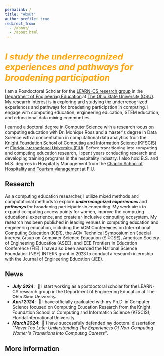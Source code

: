 ```yaml
---
permalink: /
title: "About"
author_profile: true
redirect_from: 
  - /about/
  - /about.html
---
```


<span style="color:orange"> *I study the underrecognized experiences and pathways for broadening participation*</span>
=====
I am a Postdoctoral Scholar for the [LEARN-CS research group](https://moniqueross.com) in the [Department of Engineering Education](https://eed.osu.edu/) at [The Ohio State University (OSU)](https://www.osu.edu). My research interest is in exploring and studying the underrecognized experiences and pathways for broadening participation in computing. I engage with computing education, engineering education, STEM education, and educational data mining communities. 

I earned a doctoral degree in Computer Science with a research focus on computing education with Dr. Monique Ross and a master's degree in Data Science with a concentration in computational data analytics from the [Knight Foundation School of Computing and Information Science (KFSCIS)](https://www.cis.fiu.edu) at [Florida International University (FIU)](https://www.fiu.edu). Before transitioning into computing and computing education research, I spent years conducting research and developing training programs in the hospitality industry. I also hold B.S. and M.S. degrees in Hospitality Management from the [Chaplin School of Hospitality and Tourism Management](https://hospitality.fiu.edu/) at FIU. 
    
Research
------
As a computing education researcher, I utilize mixed methods and computational methods to explore ***underrecognized experiences*** and ***pathways*** for broadening participationin computing. My work aims to expand computing access points for women, improve the computing educational experience, and create an inclusive computing ecosystem. My research has been published in leading venues in computing education and engineering education, including the ACM Conferences on International Computing Education (ICER), the ACM Technical Symposium on Special Interest Group on Computer Science Education (SIGCSE), American Society of Engineering Education (ASEE), and IEEE Frontiers in Education Conference (FIE). I have also been awarded the National Science Foundation (NSF) INTERN grant in 2023 to conduct a research internship with the Journal of Engineering Education (JEE). 


News
------
- ***July 2024***: &nbsp;🎉 I start working as a postdoctoral scholar for the LEARN-CS research group in the Department of Engineering Education at The Ohio State University. 
- ***April 2024***: &nbsp;🎉 I have officially graduated with my Ph.D. in Computer Science focused on Computing Education Research from the Knight Foundation School of Computing and Information Science (KFSCIS), Florida International University.
- ***March 2024***: &nbsp;🎉 I have successfully defended my doctoral dissertation *"Never Too Late: Understanding The Experiences Of Non-Computing Women's Transitions Into Computing Careers"*. 

More information
------

